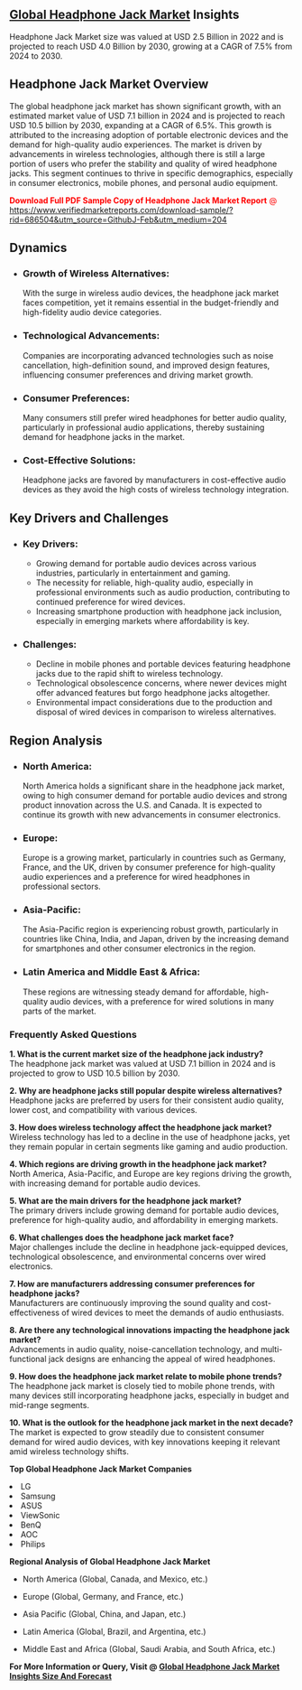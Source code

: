 <h2><a href="https://www.verifiedmarketreports.com/download-sample/?rid=686504&amp;utm_source=GithubJ&amp;utm_medium=204" target="_blank">Global Headphone Jack Market</a> Insights</h2><p>Headphone Jack Market size was valued at USD 2.5 Billion in 2022 and is projected to reach USD 4.0 Billion by 2030, growing at a CAGR of 7.5% from 2024 to 2030.</p><p> <h2>Headphone Jack Market Overview</h2> <p>The global headphone jack market has shown significant growth, with an estimated market value of USD 7.1 billion in 2024 and is projected to reach USD 10.5 billion by 2030, expanding at a CAGR of 6.5%. This growth is attributed to the increasing adoption of portable electronic devices and the demand for high-quality audio experiences. The market is driven by advancements in wireless technologies, although there is still a large portion of users who prefer the stability and quality of wired headphone jacks. This segment continues to thrive in specific demographics, especially in consumer electronics, mobile phones, and personal audio equipment.</p> <p><p><span class=""><span style="color: #ff0000;"><strong>Download Full PDF Sample Copy of Headphone Jack Market Report</strong> @ </span><a href="https://www.verifiedmarketreports.com/download-sample/?rid=686504&amp;utm_source=GithubJ-Feb&amp;utm_medium=204" target="_blank">https://www.verifiedmarketreports.com/download-sample/?rid=686504&amp;utm_source=GithubJ-Feb&amp;utm_medium=204</a></span></p></p> <h2>Dynamics</h2> <ul> <li><h3>Growth of Wireless Alternatives:</h3> With the surge in wireless audio devices, the headphone jack market faces competition, yet it remains essential in the budget-friendly and high-fidelity audio device categories.</li> <li><h3>Technological Advancements:</h3> Companies are incorporating advanced technologies such as noise cancellation, high-definition sound, and improved design features, influencing consumer preferences and driving market growth.</li> <li><h3>Consumer Preferences:</h3> Many consumers still prefer wired headphones for better audio quality, particularly in professional audio applications, thereby sustaining demand for headphone jacks in the market.</li> <li><h3>Cost-Effective Solutions:</h3> Headphone jacks are favored by manufacturers in cost-effective audio devices as they avoid the high costs of wireless technology integration.</li> </ul> <h2>Key Drivers and Challenges</h2> <ul> <li><h3>Key Drivers:</h3> <ul> <li>Growing demand for portable audio devices across various industries, particularly in entertainment and gaming.</li> <li>The necessity for reliable, high-quality audio, especially in professional environments such as audio production, contributing to continued preference for wired devices.</li> <li>Increasing smartphone production with headphone jack inclusion, especially in emerging markets where affordability is key.</li> </ul> </li> <li><h3>Challenges:</h3> <ul> <li>Decline in mobile phones and portable devices featuring headphone jacks due to the rapid shift to wireless technology.</li> <li>Technological obsolescence concerns, where newer devices might offer advanced features but forgo headphone jacks altogether.</li> <li>Environmental impact considerations due to the production and disposal of wired devices in comparison to wireless alternatives.</li> </ul> </li> </ul> <h2>Region Analysis</h2> <ul> <li><h3>North America:</h3> North America holds a significant share in the headphone jack market, owing to high consumer demand for portable audio devices and strong product innovation across the U.S. and Canada. It is expected to continue its growth with new advancements in consumer electronics.</li> <li><h3>Europe:</h3> Europe is a growing market, particularly in countries such as Germany, France, and the UK, driven by consumer preference for high-quality audio experiences and a preference for wired headphones in professional sectors.</li> <li><h3>Asia-Pacific:</h3> The Asia-Pacific region is experiencing robust growth, particularly in countries like China, India, and Japan, driven by the increasing demand for smartphones and other consumer electronics in the region.</li> <li><h3>Latin America and Middle East & Africa:</h3> These regions are witnessing steady demand for affordable, high-quality audio devices, with a preference for wired solutions in many parts of the market.</li> </ul> <h3>Frequently Asked Questions</h3> <p><b>1. What is the current market size of the headphone jack industry?</b><br> The headphone jack market was valued at USD 7.1 billion in 2024 and is projected to grow to USD 10.5 billion by 2030.</p> <p><b>2. Why are headphone jacks still popular despite wireless alternatives?</b><br> Headphone jacks are preferred by users for their consistent audio quality, lower cost, and compatibility with various devices.</p> <p><b>3. How does wireless technology affect the headphone jack market?</b><br> Wireless technology has led to a decline in the use of headphone jacks, yet they remain popular in certain segments like gaming and audio production.</p> <p><b>4. Which regions are driving growth in the headphone jack market?</b><br> North America, Asia-Pacific, and Europe are key regions driving the growth, with increasing demand for portable audio devices.</p> <p><b>5. What are the main drivers for the headphone jack market?</b><br> The primary drivers include growing demand for portable audio devices, preference for high-quality audio, and affordability in emerging markets.</p> <p><b>6. What challenges does the headphone jack market face?</b><br> Major challenges include the decline in headphone jack-equipped devices, technological obsolescence, and environmental concerns over wired electronics.</p> <p><b>7. How are manufacturers addressing consumer preferences for headphone jacks?</b><br> Manufacturers are continuously improving the sound quality and cost-effectiveness of wired devices to meet the demands of audio enthusiasts.</p> <p><b>8. Are there any technological innovations impacting the headphone jack market?</b><br> Advancements in audio quality, noise-cancellation technology, and multi-functional jack designs are enhancing the appeal of wired headphones.</p> <p><b>9. How does the headphone jack market relate to mobile phone trends?</b><br> The headphone jack market is closely tied to mobile phone trends, with many devices still incorporating headphone jacks, especially in budget and mid-range segments.</p> <p><b>10. What is the outlook for the headphone jack market in the next decade?</b><br> The market is expected to grow steadily due to consistent consumer demand for wired audio devices, with key innovations keeping it relevant amid wireless technology shifts.</p> </p><p><strong>Top Global Headphone Jack Market Companies</strong></p><div data-test-id=""><p><li>LG</li><li> Samsung</li><li> ASUS</li><li> ViewSonic</li><li> BenQ</li><li> AOC</li><li> Philips</li></p><div><strong>Regional Analysis of&nbsp;Global Headphone Jack Market</strong></div><ul><li dir="ltr"><p dir="ltr">North America&nbsp;(Global, Canada, and Mexico, etc.)</p></li><li dir="ltr"><p dir="ltr">Europe (Global, Germany, and France, etc.)</p></li><li dir="ltr"><p dir="ltr">Asia Pacific&nbsp;(Global, China, and Japan, etc.)</p></li><li dir="ltr"><p dir="ltr">Latin America&nbsp;(Global, Brazil, and Argentina, etc.)</p></li><li dir="ltr">Middle East and Africa&nbsp;(Global, Saudi Arabia, and South Africa, etc.)</li></ul><p><strong>For More Information or Query, Visit @&nbsp;</strong><strong><a href="https://www.verifiedmarketreports.com/product/headphone-jack-market/?utm_source=GithubJ&amp;utm_medium=204" target="_blank">Global Headphone Jack Market Insights Size And Forecast</a></strong></p></div>
